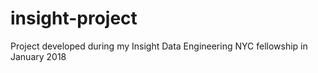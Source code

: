 # insight-project
Project developed during my Insight Data Engineering NYC fellowship in January 2018
